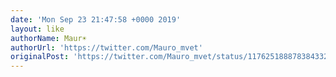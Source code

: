 ```yaml
---
date: 'Mon Sep 23 21:47:58 +0000 2019'
layout: like
authorName: Maur☀️
authorUrl: 'https://twitter.com/Mauro_mvet'
originalPost: 'https://twitter.com/Mauro_mvet/status/1176251888783843328'
---
```

